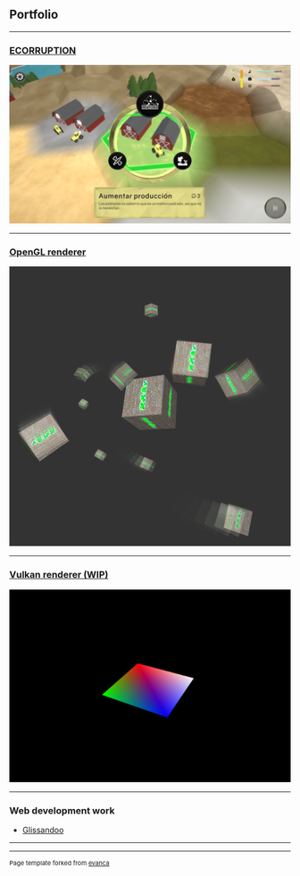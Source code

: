 ## Portfolio

---


### [ECORRUPTION](/ecorruption_page)
<img src="images/ecorruption/1.png?raw=true"/>

---
### [OpenGL renderer](/pdf/sample_presentation.pdf)
<img src="images/motor/main.png?raw=true"/>

---
### [Vulkan renderer (WIP)](/vulkan_page)
<img src="images/vulkan/main.png?raw=true"/>

---

### Web development work

- [Glissandoo](https://glissandoo.com/)


---




---
<p style="font-size:11px">Page template forked from <a href="https://github.com/evanca/quick-portfolio">evanca</a></p>
<!-- Remove above link if you don't want to attibute -->

